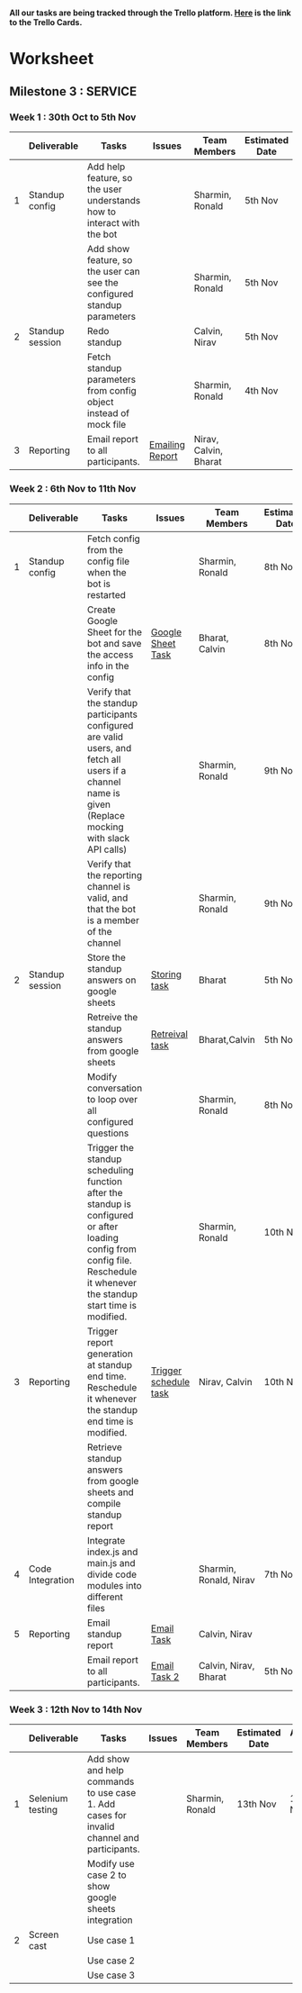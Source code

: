 #### All our tasks are being tracked through the Trello platform. [Here](https://trello.com/b/xPCqntUz/milestone3) is the link to the Trello Cards.


# Worksheet

## Milestone 3 : SERVICE

### Week 1 : 30th Oct to 5th Nov  
  
|   | Deliverable    | Tasks | Issues | Team Members  | Estimated Date | Actual Date |
|---|----------------|-------|--------|---------------|----------------|-------------|
| 1 | Standup config | Add help feature, so the user understands how to interact with the bot |  | Sharmin, Ronald | 5th Nov | 5th Nov |
|   |                | Add show feature, so the user can see the configured standup parameters | | Sharmin, Ronald | 5th Nov | 5th Nov |
| 2 | Standup session| Redo standup                |  | Calvin, Nirav  | 5th Nov | 5th Nov |
|   |                | Fetch standup parameters from config object instead of mock file |  | Sharmin, Ronald | 4th Nov | 5th Nov |
| 3 | Reporting      | Email report to all participants. | [Emailing Report](https://trello.com/c/JfeU3Inr) | Nirav, Calvin, Bharat | 

### Week 2 : 6th Nov to 11th Nov   

|   | Deliverable    | Tasks | Issues | Team Members  | Estimated Date | Actual Date |
|---|----------------|-------|--------|---------------|----------------|-------------|
| 1 | Standup config | Fetch config from the config file when the bot is restarted | | Sharmin, Ronald | 8th Nov | 9th Nov |
|   |                | Create Google Sheet for the bot and save the access info in the config | [Google Sheet Task](https://trello.com/c/nRSCJR7M) | Bharat, Calvin | 8th Nov |  |
|   |                | Verify that the standup participants configured are valid users, and fetch all users if a channel name is given (Replace mocking with slack API calls) |  | Sharmin, Ronald | 9th Nov | 10th Nov |
|   |                | Verify that the reporting channel is valid, and that the bot is a member of the channel |  | Sharmin, Ronald | 9th Nov | 10th Nov |
| 2 | Standup session| Store the standup answers on google sheets | [Storing task](https://trello.com/c/uJDoxu4c) | Bharat  | 5th Nov | 6th Nov |
|   |                | Retreive the standup answers from google sheets | [Retreival task](https://trello.com/c/IOCjJiZR) | Bharat,Calvin  | 5th Nov | 8th Nov |
|   |                | Modify conversation to loop over all configured questions |  | Sharmin, Ronald | 8th Nov | 9th Nov |
|   |                | Trigger the standup scheduling function after the standup is configured or after loading config from config file. Reschedule it whenever the standup start time is modified. |  | Sharmin, Ronald | 10th Nov | 10th Nov |
| 3 | Reporting      | Trigger report generation at standup end time. Reschedule it whenever the standup end time is modified. | [Trigger schedule task](https://trello.com/c/m9lFRoJF) |  Nirav, Calvin     | 10th Nov | 10th Nov |
|   |                | Retrieve standup answers from google sheets and compile standup report |  | | | |
| 4 | Code Integration | Integrate index.js and main.js and divide code modules into different files |  | Sharmin, Ronald, Nirav | 7th Nov | 9th Nov |
| 5 | Reporting      | Email standup report        | [Email Task](https://trello.com/c/dlNQMDKT) | Calvin, Nirav  | | |
|   |  | Email report to all participants.         | [Email Task 2](https://trello.com/c/JfeU3Inr) | Calvin, Nirav, Bharat  | 5th Nov | 8th Nov|

### Week 3 : 12th Nov to 14th Nov   

|   | Deliverable    | Tasks | Issues | Team Members  | Estimated Date | Actual Date |
|---|----------------|-------|--------|---------------|----------------|-------------|
| 1 | Selenium testing | Add show and help commands to use case 1. Add cases for invalid channel and participants. |  |Sharmin, Ronald | 13th Nov | 13th Nov |
|   |                  | Modify use case 2 to show google sheets integration |  | | | |
| 2 | Screen cast      | Use case 1                                  |  |   |  |   |
|   |                  | Use case 2                                  |  |   |  |   |
|   |                  | Use case 3                                  |  |   |  |   |
